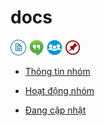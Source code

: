 # docs

[![docs](icon/docs.png)](https://github.com/ks-is/docs)
[![chat](icon/chat.png)](https://ksis.slack.com/messages/chat)
[![forum](icon/forum.png)](https://github.com/ks-is/forum/issues)
[![meetup](icon/meet.png)](https://github.com/ks-is/meetup/issues)

* [Thông tin nhóm](thong_tin_nhom.md)

* [Hoạt động nhóm](hoat_dong_nhom.md)

* [Đang cập nhật](#)

